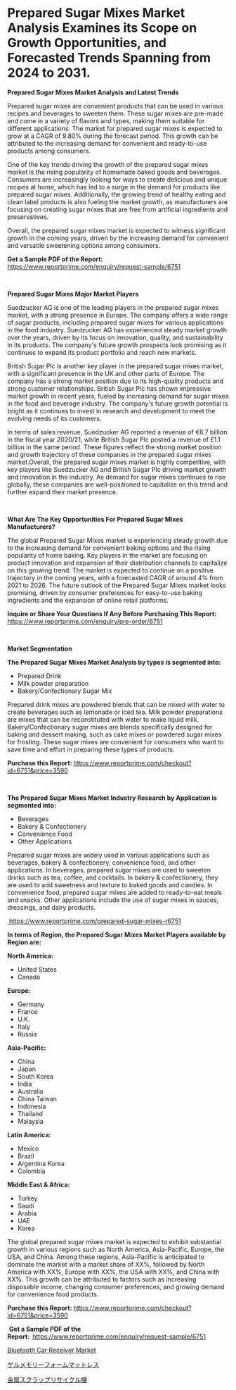 <p><h1>Prepared Sugar Mixes Market Analysis Examines its Scope on Growth Opportunities, and Forecasted Trends Spanning from 2024 to 2031.</h1></p><p><strong>Prepared Sugar Mixes Market Analysis and Latest Trends</strong></p>
<p><p>Prepared sugar mixes are convenient products that can be used in various recipes and beverages to sweeten them. These sugar mixes are pre-made and come in a variety of flavors and types, making them suitable for different applications. The market for prepared sugar mixes is expected to grow at a CAGR of 9.80% during the forecast period. This growth can be attributed to the increasing demand for convenient and ready-to-use products among consumers.</p><p>One of the key trends driving the growth of the prepared sugar mixes market is the rising popularity of homemade baked goods and beverages. Consumers are increasingly looking for ways to create delicious and unique recipes at home, which has led to a surge in the demand for products like prepared sugar mixes. Additionally, the growing trend of healthy eating and clean label products is also fueling the market growth, as manufacturers are focusing on creating sugar mixes that are free from artificial ingredients and preservatives.</p><p>Overall, the prepared sugar mixes market is expected to witness significant growth in the coming years, driven by the increasing demand for convenient and versatile sweetening options among consumers.</p></p>
<p><strong>Get a Sample PDF of the Report:&nbsp;</strong> <a href="https://www.reportprime.com/enquiry/request-sample/6751">https://www.reportprime.com/enquiry/request-sample/6751</a></p>
<p>&nbsp;</p>
<p><strong>Prepared Sugar Mixes Major Market Players</strong></p>
<p><p>Suedzucker AG is one of the leading players in the prepared sugar mixes market, with a strong presence in Europe. The company offers a wide range of sugar products, including prepared sugar mixes for various applications in the food industry. Suedzucker AG has experienced steady market growth over the years, driven by its focus on innovation, quality, and sustainability in its products. The company's future growth prospects look promising as it continues to expand its product portfolio and reach new markets.</p><p>British Sugar Plc is another key player in the prepared sugar mixes market, with a significant presence in the UK and other parts of Europe. The company has a strong market position due to its high-quality products and strong customer relationships. British Sugar Plc has shown impressive market growth in recent years, fueled by increasing demand for sugar mixes in the food and beverage industry. The company's future growth potential is bright as it continues to invest in research and development to meet the evolving needs of its customers.</p><p>In terms of sales revenue, Suedzucker AG reported a revenue of €6.7 billion in the fiscal year 2020/21, while British Sugar Plc posted a revenue of £1.1 billion in the same period. These figures reflect the strong market position and growth trajectory of these companies in the prepared sugar mixes market.Overall, the prepared sugar mixes market is highly competitive, with key players like Suedzucker AG and British Sugar Plc driving market growth and innovation in the industry. As demand for sugar mixes continues to rise globally, these companies are well-positioned to capitalize on this trend and further expand their market presence.</p></p>
<p>&nbsp;</p>
<p><strong>What Are The Key Opportunities For Prepared Sugar Mixes Manufacturers?</strong></p>
<p><p>The global Prepared Sugar Mixes market is experiencing steady growth due to the increasing demand for convenient baking options and the rising popularity of home baking. Key players in the market are focusing on product innovation and expansion of their distribution channels to capitalize on this growing trend. The market is expected to continue on a positive trajectory in the coming years, with a forecasted CAGR of around 4% from 2021 to 2026. The future outlook of the Prepared Sugar Mixes market looks promising, driven by consumer preferences for easy-to-use baking ingredients and the expansion of online retail platforms.</p></p>
<p><strong>Inquire or Share Your Questions If Any Before Purchasing This Report:</strong> <a href="https://www.reportprime.com/enquiry/pre-order/6751">https://www.reportprime.com/enquiry/pre-order/6751</a></p>
<p>&nbsp;</p>
<p><strong>Market Segmentation</strong></p>
<p><strong>The Prepared Sugar Mixes Market Analysis by types is segmented into:</strong></p>
<p><ul><li>Prepared Drink</li><li>Milk powder preparation</li><li>Bakery/Confectionary Sugar Mix</li></ul></p>
<p><p>Prepared drink mixes are powdered blends that can be mixed with water to create beverages such as lemonade or iced tea. Milk powder preparations are mixes that can be reconstituted with water to make liquid milk. Bakery/Confectionary sugar mixes are blends specifically designed for baking and dessert making, such as cake mixes or powdered sugar mixes for frosting. These sugar mixes are convenient for consumers who want to save time and effort in preparing these types of products.</p></p>
<p><strong>Purchase this Report:&nbsp;</strong><a href="https://www.reportprime.com/checkout?id=6751&price=3590">https://www.reportprime.com/checkout?id=6751&price=3590</a></p>
<p>&nbsp;</p>
<p><strong>The Prepared Sugar Mixes Market Industry Research by Application is segmented into:</strong></p>
<p><ul><li>Beverages</li><li>Bakery & Confectionery</li><li>Convenience Food</li><li>Other Applications</li></ul></p>
<p><p>Prepared sugar mixes are widely used in various applications such as beverages, bakery & confectionery, convenience food, and other applications. In beverages, prepared sugar mixes are used to sweeten drinks such as tea, coffee, and cocktails. In bakery & confectionery, they are used to add sweetness and texture to baked goods and candies. In convenience food, prepared sugar mixes are added to ready-to-eat meals and snacks. Other applications include the use of sugar mixes in sauces, dressings, and dairy products.</p></p>
<p><a href="https://www.reportprime.com/prepared-sugar-mixes-r6751">&nbsp;https://www.reportprime.com/prepared-sugar-mixes-r6751</a></p>
<p><strong>In terms of Region, the Prepared Sugar Mixes Market Players available by Region are:</strong></p>
<p>
    <p> <strong> North America: </strong>
        <ul>
            <li>United States</li>
            <li>Canada</li>
        </ul>
        </p> 
    <p> <strong> Europe: </strong>
        <ul>
            <li>Germany</li>
            <li>France</li>
            <li>U.K.</li>
            <li>Italy</li>
            <li>Russia</li>
        </ul>
        </p> 
    <p> <strong> Asia-Pacific: </strong>
        <ul>
            <li>China</li>
            <li>Japan</li>
            <li>South Korea</li>
            <li>India</li>
            <li>Australia</li>
            <li>China Taiwan</li>
            <li>Indonesia</li>
            <li>Thailand</li>
            <li>Malaysia</li>
        </ul>
        </p> 
    <p> <strong> Latin America: </strong>
        <ul>
            <li>Mexico</li>
            <li>Brazil</li>
            <li>Argentina Korea</li>
            <li>Colombia</li>
        </ul>
        </p> 
    <p> <strong> Middle East & Africa: </strong>
        <ul>
            <li>Turkey</li>
            <li>Saudi</li>
            <li>Arabia</li>
            <li>UAE</li>
            <li>Korea</li>
        </ul>
    </p>
    </p>
<p><p>The global prepared sugar mixes market is expected to exhibit substantial growth in various regions such as North America, Asia-Pacific, Europe, the USA, and China. Among these regions, Asia-Pacific is anticipated to dominate the market with a market share of XX%, followed by North America with XX%, Europe with XX%, the USA with XX%, and China with XX%. This growth can be attributed to factors such as increasing disposable income, changing consumer preferences, and growing demand for convenience food products.</p></p>
<p><strong>Purchase this Report: </strong><a href="https://www.reportprime.com/checkout?id=6751&price=3590">https://www.reportprime.com/checkout?id=6751&price=3590</a></p>
<p>&nbsp;<strong>Get a Sample PDF of the Report:&nbsp;&nbsp;</strong><a href="https://www.reportprime.com/enquiry/request-sample/6751">https://www.reportprime.com/enquiry/request-sample/6751</a></p>
<p><strong></strong></p>
<p><p><a href="https://issuu.com/reportprime-2/docs/bluetooth-car-receiver-market-size-2030.pptx">Bluetooth Car Receiver Market</a></p><p><a href="https://github.com/DwightHuels1/Market-Research-Report-List-1/blob/main/793968275535.md">ゲルメモリーフォームマットレス</a></p><p><a href="https://github.com/tanyaali3/Market-Research-Report-List-1/blob/main/454146875534.md">金属スクラップリサイクル機</a></p></p>
